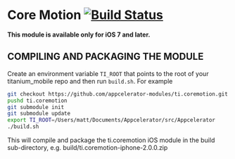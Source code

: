 # Core Motion [![Build Status](https://travis-ci.org/appcelerator-modules/ti.coremotion.svg?branch=master)](https://travis-ci.org/appcelerator-modules/ti.coremotion)

**This module is available only for iOS 7 and later.**

## COMPILING AND PACKAGING THE MODULE

Create an environment variable `TI_ROOT` that points to the root of your titanium_mobile repo and then run `build.sh`. For example

```bash
git checkout https://github.com/appcelerator-modules/ti.coremotion.git
pushd ti.coremotion
git submodule init
git submodule update
export TI_ROOT=/Users/matt/Documents/Appcelerator/src/Appcelerator
./build.sh
```

This will compile and package the ti.coremotion iOS module in the build sub-directory, e.g. build/ti.coremotion-iphone-2.0.0.zip
